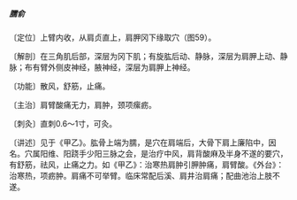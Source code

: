 ##### 臑俞

〔定位〕上臂内收，从肩贞直上，肩胛冈下缘取穴（图59）。

〔解剖〕在三角肌后部，深层为冈下肌；有旋肱后动、静脉，深层为肩胛上动、静脉；布有臂外侧皮神经，腋神经，深层为肩胛上神经。

〔功能〕散风，舒筋，止痛。

〔主治〕肩臂酸痛无力，肩肿，颈项瘰疬。

〔刺灸〕直刺0.6～1寸，可灸。

〔讲述〕见于《甲乙》。肱骨上端为臑，是穴在肩端后，大骨下肩上廉陷中，因名。穴属阳维、阳跷手少阳三脉之会，是治疗中风，肩背酸麻及半身不遂的要穴，有舒筋，祛风，止痛之力。如《甲乙》：治寒热肩肿引胛肿痛，肩臂酸。《外台》：治寒热，项疬肿。肩痛不可举臂。临床常配后溪、肩井治肩痛；配曲池治上肢不遂。
